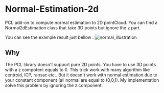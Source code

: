 # Normal-Estimation-2d
PCL add-on to compute normal estimation to 2D pointCloud.
You can find a Normal2dEstimation class that take 3D points but ignore the z part.


You can see the example result just bellow :
![normal_illustration](https://user-images.githubusercontent.com/22777836/62471207-79ef0700-b79c-11e9-8c34-2a45c079acce.png)

## Why
The PCL library doesn't support pure 2D points. You have to use 3D points with a z compotent equals to 0. This trick work with
 many algorithm like centroid, ICP, ransac etc.. But it doesn't work with normal estimation due to your constant component (all normal are equal to (0,0,1). 
 My implementation solve this problem by ignoring the z component.
 
 
